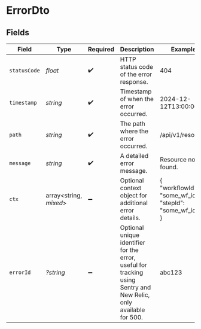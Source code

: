 # ErrorDto


## Fields

| Field                                                                                                                    | Type                                                                                                                     | Required                                                                                                                 | Description                                                                                                              | Example                                                                                                                  |
| ------------------------------------------------------------------------------------------------------------------------ | ------------------------------------------------------------------------------------------------------------------------ | ------------------------------------------------------------------------------------------------------------------------ | ------------------------------------------------------------------------------------------------------------------------ | ------------------------------------------------------------------------------------------------------------------------ |
| `statusCode`                                                                                                             | *float*                                                                                                                  | :heavy_check_mark:                                                                                                       | HTTP status code of the error response.                                                                                  | 404                                                                                                                      |
| `timestamp`                                                                                                              | *string*                                                                                                                 | :heavy_check_mark:                                                                                                       | Timestamp of when the error occurred.                                                                                    | 2024-12-12T13:00:00Z                                                                                                     |
| `path`                                                                                                                   | *string*                                                                                                                 | :heavy_check_mark:                                                                                                       | The path where the error occurred.                                                                                       | /api/v1/resource                                                                                                         |
| `message`                                                                                                                | *string*                                                                                                                 | :heavy_check_mark:                                                                                                       | A detailed error message.                                                                                                | Resource not found.                                                                                                      |
| `ctx`                                                                                                                    | array<string, *mixed*>                                                                                                   | :heavy_minus_sign:                                                                                                       | Optional context object for additional error details.                                                                    | {<br/>"workflowId": "some_wf_id",<br/>"stepId": "some_wf_id"<br/>}                                                       |
| `errorId`                                                                                                                | *?string*                                                                                                                | :heavy_minus_sign:                                                                                                       | Optional unique identifier for the error, useful for tracking using Sentry and <br/>      New Relic, only available for 500. | abc123                                                                                                                   |